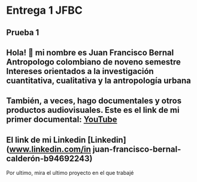 # Entrega 1 JFBC 
## Prueba 1
Hola! 🦦 mi nombre es Juan Francisco Bernal 
Antropologo colombiano de noveno semestre
Intereses orientados a la investigación cuantitativa, cualitativa y la antropología urbana
---
También, a veces, hago documentales y otros productos audiovisuales.
Este es el link de mi primer documental: [YouTube](https://www.youtube.com/watch?v=PRPxlzgOQck)
---
El link de mi Linkedin [Linkedin](www.linkedin.com/in juan-francisco-bernal-calderón-b94692243)
---
Por ultimo, mira el ultimo proyecto en el que trabajé